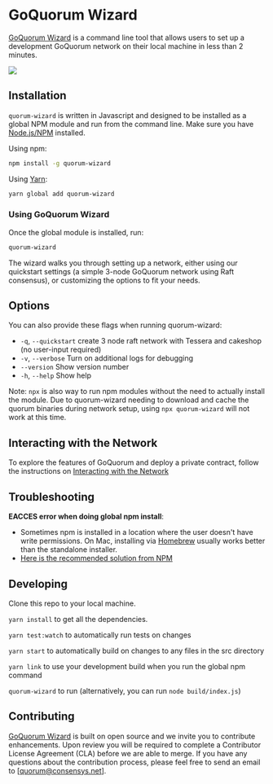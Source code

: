 # GoQuorum Wizard
[GoQuorum Wizard](https://github.com/ConsenSys/quorum-wizard) is a command line tool that allows
users to set up a development GoQuorum network on their local machine in less than 2 minutes.

![](../../../images/quorum-wizard.gif)

## Installation

`quorum-wizard` is written in Javascript and designed to be installed as a global NPM module and run
from the command line. Make sure you have [Node.js/NPM](https://docs.npmjs.com/downloading-and-installing-node-js-and-npm) installed.

Using npm:

```Bash
npm install -g quorum-wizard
```

Using [Yarn](https://yarnpkg.com/):

```Bash
yarn global add quorum-wizard
```

### Using GoQuorum Wizard

Once the global module is installed, run:

```Bash
quorum-wizard
```

The wizard walks you through setting up a network, either using our quickstart settings (a simple 3-node
GoQuorum network using Raft consensus), or customizing the options to fit your needs.

## Options

You can also provide these flags when running quorum-wizard:

* `-q`, `--quickstart` create 3 node raft network with Tessera and cakeshop (no user-input required)
* `-v`, `--verbose`     Turn on additional logs for debugging
* `--version`           Show version number
* `-h`, `--help`        Show help


Note: `npx` is also way to run npm modules without the need to actually install the module. Due to
quorum-wizard needing to download and cache the quorum binaries during network setup, using `npx quorum-wizard` will not work at this time.

## Interacting with the Network

To explore the features of GoQuorum and deploy a private contract, follow the instructions on [Interacting with the Network](Interacting.md)

## Troubleshooting

**EACCES error when doing global npm install**:

- Sometimes npm is installed in a location where the user doesn't have write permissions. On Mac, installing via [Homebrew](https://brew.sh) usually works better than the standalone installer.
- [Here is the recommended solution from NPM](https://docs.npmjs.com/resolving-eacces-permissions-errors-when-installing-packages-globally)

## Developing
Clone this repo to your local machine.

`yarn install` to get all the dependencies.

`yarn test:watch` to automatically run tests on changes

`yarn start` to automatically build on changes to any files in the src directory

`yarn link` to use your development build when you run the global npm command

`quorum-wizard` to run (alternatively, you can run `node build/index.js`)

## Contributing
[GoQuorum Wizard](https://github.com/ConsenSys/quorum-wizard) is built on open source and we invite
you to contribute enhancements. Upon review you will be required to complete a Contributor License Agreement (CLA)
before we are able to merge. If you have any questions about the contribution process, please feel free to
send an email to [quorum@consensys.net].
